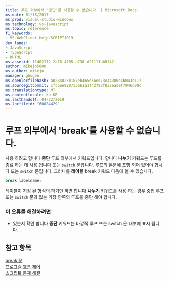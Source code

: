 ```yaml
---
title: 루프 외부에서 '중단'를 사용할 수 없습니다. | Microsoft Docs
ms.date: 01/18/2017
ms.prod: visual-studio-windows
ms.technology: vs-javascript
ms.topic: reference
f1_keywords:
- VS.WebClient.Help.SCRIPT1019
dev_langs:
- JavaScript
- TypeScript
- DHTML
ms.assetid: 11d02172-2a78-4705-a730-d21111db5f42
author: mikejo5000
ms.author: mikejo
manager: ghogen
ms.openlocfilehash: a02848230187eb465d56ed73e44380e4b043b117
ms.sourcegitcommit: 1fc6ee928733e61a1f42782f832ead9f7946d00c
ms.translationtype: MT
ms.contentlocale: ko-KR
ms.lasthandoff: 04/22/2019
ms.locfileid: "60084429"
---
```

# <a name="cant-have-break-outside-of-loop"></a>루프 외부에서 'break'를 사용할 수 없습니다.
사용 하려고 합니다 **중단** 루프 외부에서 키워드입니다. 합니다 **나누기** 키워드는 루프를 종료 하는 데 사용 됩니다 또는 `switch` 문입니다. 루프의 본문에 포함 되어 있어야 합니다 또는 `switch` 문입니다. 그러나를 **레이블** break 키워드 다음에 올 수 있습니다.  
  
```js
break labelname;  
```  
  
 레이블이 지정 된 형식의 하기만 하면 합니다 **나누기** 키워드를 사용 하는 경우 중첩 루프 또는 `switch` 문과 없는 가장 안쪽의 루프를 중단 해야 합니다.  
  
### <a name="to-correct-this-error"></a>이 오류를 해결하려면  
  
- 있는지 확인 합니다 **중단** 키워드는 바깥쪽 루프 또는 switch 문 내부에 표시 됩니다.  
  
## <a name="see-also"></a>참고 항목  
 [break 문](../../javascript/reference/break-statement-javascript.md)   
 [프로그램 흐름 제어](../../javascript/controlling-program-flow-javascript.md)   
 [스크립트 문제 해결](../../javascript/advanced/troubleshooting-your-scripts-javascript.md)